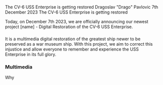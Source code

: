 The CV-6 USS Enterprise is getting restored
Dragoslav "Drago" Pavlovic
7th December 2023
The CV-6 USS Enterprise is getting restored

Today, on December 7th 2023, we are officially announcing our newest project [name] - Digital Restoration of the CV-6 USS Enterprise.

###
It is a multimedia digital restoration of the greatest ship newer to be preserved as a war museum ship. With this project, we aim to correct this injustice and allow everyone to remember and experience the USS Enterprise in its full glory.



### Multimedia

Why 
